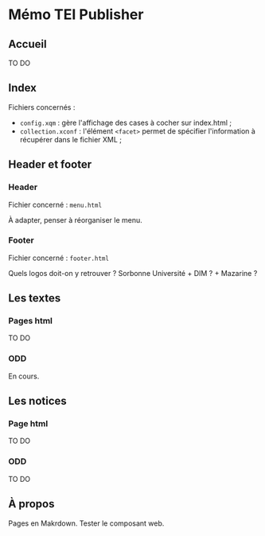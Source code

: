 # Mémo TEI Publisher


## Accueil

TO DO

## Index

Fichiers concernés : 
* `config.xqm` : gère l'affichage des cases à cocher sur index.html ;
* `collection.xconf` : l'élément `<facet>` permet de spécifier l'information à récupérer dans le fichier XML ;


## Header et footer

### Header

Fichier concerné : `menu.html` 

À adapter, penser à réorganiser le menu.

### Footer

Fichier concerné : `footer.html`

Quels logos doit-on y retrouver ? Sorbonne Université + DIM ? + Mazarine ? 

## Les textes

### Pages html

TO DO

### ODD

En cours.


## Les notices

### Page html

TO DO

### ODD

TO DO


## À propos

Pages en Makrdown. Tester le composant web.

